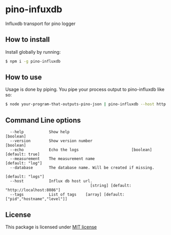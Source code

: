 # pino-infuxdb

Influxdb transport for pino logger


## How to install
Install globally by running:
```sh
$ npm i -g pino-influxdb
```

## How to use
Usage is done by piping. You pipe your process output to pino-influxdb like so:
```sh
$ node your-program-that-outputs-pino-json | pino-influxdb --host http://somehost:8086 --database logs --measurement log
```

## Command Line options

```                                                                                                                                                                                    
  --help           Show help                                           [boolean]                                                                                                               
  --version        Show version number                                 [boolean]                                                                                                               
  --echo           Echo the logs                       [boolean] [default: true]                                                                                                               
  --measurement    The measurement name                         [default: "log"]                                                                                                               
  --database       The database name. Will be created if missing.                                                                                                                              
                                                               [default: "logs"]                                                                                                               
  --host           Influx db host url.                                                                                                                                            
                                     [string] [default: "http://localhost:8086"]                                                                                                               
  --tags           List of tags    [array] [default: ["pid","hostname","level"]] 
  ```
  
## License
This package is licensed under [MIT license](https://opensource.org/licenses/MIT)


